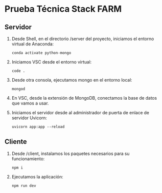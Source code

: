 # Prueba Técnica Stack FARM

## Servidor

1. Desde Shell, en el directorio /server del proyecto, iniciamos el entorno virtual de Anaconda:

       conda activate python-mongo

2. Iniciamos VSC desde el entorno virtual:

       code .

3. Desde otra consola, ejecutamos mongo en el entorno local:

       mongod

4. En VSC, desde la extensión de MongoDB, conectamos la base de datos que vamos a usar.

5. Iniciamos el servidor desde al administrador de puerta de enlace de servidor Uvicorn:

       uvicorn app:app --reload

## Cliente

1. Desde /client, instalamos los paquetes necesarios para su funcionamiento:

       npm i

2. Ejecutamos la aplicación:

       npm run dev
